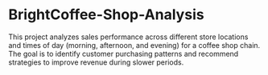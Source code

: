 # BrightCoffee-Shop-Analysis
This project analyzes sales performance across different store locations and times of day (morning, afternoon, and evening) for a coffee shop chain. The goal is to identify customer purchasing patterns and recommend strategies to improve revenue during slower periods.

